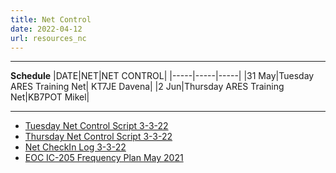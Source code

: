 ```yaml
---
title: Net Control
date: 2022-04-12
url: resources_nc
---
```


------------------------
**Schedule**
|DATE|NET|NET CONTROL|
|-----|-----|-----|
|31 May|Tuesday ARES Training Net| KT7JE Davena|
|2 Jun|Thursday ARES Training Net|KB7POT Mikel|

---------------------

* [Tuesday Net Control Script 3-3-22](/documents/net_control/WWARES_TuesdayNetControl_Script%2020220303.pdf)
* [Thursday Net Control Script 3-3-22](/documents/net_control/WWARES_ThursdayNetControl_Script%2020220303.pdf)
* [Net CheckIn Log 3-3-22](/documents/net_control/WWARES_Net_CheckIn%20Log%20form20220303Fill-In.pdf)
* [EOC IC-205 Frequency Plan May 2021](/documents/net_control/20210501_WWARES_Initial_ICS205.pdf)

